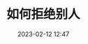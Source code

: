 ---
title: 如何拒绝别人
优先级: 
开始时间: 
结束时间: 
剩余天数: 
tags: 
- 社交/拒绝别人
- 学习/方法论/拒绝别人
date: 2023-02-12 12:47
---